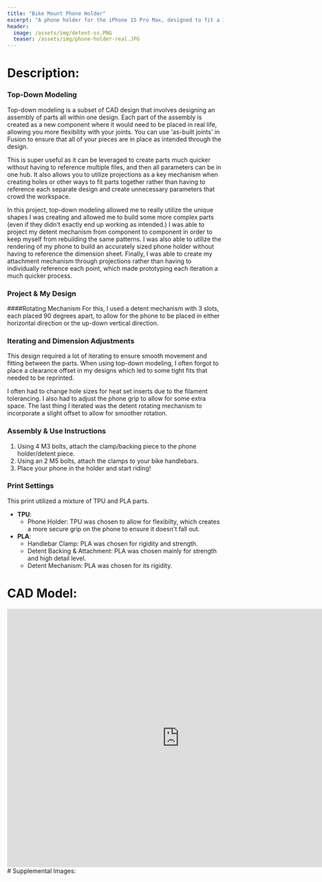 ```yaml
---
title: "Bike Mount Phone Holder"
excerpt: "A phone holder for the iPhone 15 Pro Max, designed to fit a 1" bike handlebar. This phone holder locks into place and allows you to easily rotate your phone from vertical to horizontal on-the-go!"
header:
  image: /assets/img/detent-ss.PNG
  teaser: /assets/img/phone-holder-real.JPG
---
```


# Description: 

### Top-Down Modeling 

Top-down modeling is a subset of CAD design that involves designing an assembly of parts all within one design. Each part of the assembly is created as a new component where it would need to be placed in real life, allowing you more flexibility with your joints. You can use 'as-built joints' in Fusion to ensure that all of your pieces are in place as intended through the design.

This is super useful as it can be leveraged to create parts much quicker without having to reference multiple files, and then all parameters can be in one hub. It also allows you to utilize projections as a key mechanism when creating holes or other ways to fit parts together rather than having to reference each separate design and create unnecessary parameters that crowd the workspace.

In this project, top-down modeling allowed me to really utilize the unique shapes I was creating and allowed me to build some more complex parts (even if they didn't exactly end up working as intended.) I was able to project my detent mechanism from component to component in order to keep myself from rebuilding the same patterns. I was also able to utilize the rendering of my phone to build an accurately sized phone holder without having to reference the dimension sheet. Finally, I was able to create my attachment mechanism through projections rather than having to individually reference each point, which made prototyping each iteration a much quicker process.

### Project & My Design 

####Rotating Mechanism
For this, I used a detent mechanism with 3 slots, each placed 90 degrees apart, to allow for the phone to be placed in either horizontal direction or the up-down vertical direction.

### Iterating and Dimension Adjustments
This design required a lot of iterating to ensure smooth movement and fitting between the parts. When using top-down modeling, I often forgot to place a clearance offset in my designs which led to some tight fits that needed to be reprinted. 

I often had to change hole sizes for heat set inserts due to the filament tolerancing. I also had to adjust the phone grip to allow for some extra space. The last thing I iterated was the detent rotating mechanism to incorporate a slight offset to allow for smoother rotation.

### Assembly & Use Instructions
1. Using 4 M3 bolts, attach the clamp/backing piece to the phone holder/detent piece.
2.  Using an 2 M5 bolts, attach the clamps to your bike handlebars.
3. Place your phone in the holder and start riding!


### Print Settings

This print utilized a mixture of TPU and PLA parts.
 
* **TPU**: 
  * Phone Holder: TPU was chosen to allow for flexibilty, which creates a more secure grip on the phone to ensure it doesn't fall out. 
* **PLA**: 
  * Handlebar Clamp: PLA was chosen for rigidity and strength.
  * Detent Backing & Attachment: PLA was chosen mainly for strength and high detail level.
  * Detent Mechanism: PLA was chosen for its rigidity.


# CAD Model:

<iframe src="https://vanderbilt643.autodesk360.com/shares/public/SH286ddQT78850c0d8a454721c9b2610f287?mode=embed" width="800" height="600" allowfullscreen="true" webkitallowfullscreen="true" mozallowfullscreen="true"  frameborder="0"></iframe>
# Supplemental Images:

